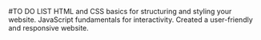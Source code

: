 #TO DO LIST
HTML and CSS basics for structuring and styling your website.
JavaScript fundamentals for interactivity.
Created a user-friendly and responsive website.
